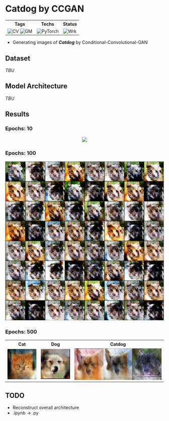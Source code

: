  Catdog by CCGAN
 ==
 
<table align=center>
    <tr><th>Tags</th><th>Techs</th><th>Status</th></tr>
    <tr>
        <td>    <img src="https://img.shields.io/badge/ComputerVision-black?style=flat&logo=codereview&logoColor=skyblue" alt="CV">
                <img src="https://img.shields.io/badge/GenerativeModels-black?style=flat&logo=pixiv" alt="GM"> </td>
        <td> <img src="https://img.shields.io/badge/PyTorch-black?style=flat&logo=pytorch" alt="PyTorch"> </td>
        <td> <img src="https://img.shields.io/badge/Working-black?style=flat&logo=esbuild&logoColor=blue" alt="Wrk"> </td>
    </tr>
</table>

* Generating images of ***Catdog*** by Conditional-Convolutional-GAN

Dataset
--
*TBU*

Model Architecture
--
*TBU*

Results
--
### Epochs: 10
<p align=center>
<img src="images/epoch_10.gif" width="600"/>
</p>

### Epochs: 100
<p align=center>
<img src="images/epoch_100.png" width="600"/>
</p>

### Epochs: 500
<table align="center">
<tr>
    <th>Cat</th>
    <th>Dog</th>
    <th>Catdog</th>
</tr>
<tr>
    <td><img src="images/epoch_500_cat.png" width="100"/></td>
    <td><img src="images/epoch_500_dog.png" width="100"/></td>
    <td><img src="images/epoch_500_catdog.png" height="100"/></td>
</tr>
</table>

TODO
--
* Reconstruct overall architecture
* .ipynb -> .py
